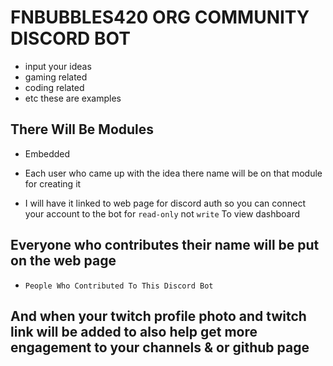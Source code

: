 # FNBUBBLES420 ORG COMMUNITY DISCORD BOT

- input your ideas 
- gaming related 
- coding related 
- etc 
these are examples 

## There Will Be Modules
- Embedded 

- Each user who came up with the idea there name will be on that module for creating it

- I will have it linked to web page for discord auth so you can connect your account to the bot for `read-only` not `write` 
To view dashboard 

## Everyone who contributes their name will be put on the web page 

- `People Who Contributed To This Discord Bot` 

## And when your twitch profile photo and twitch link will be added to also help get more engagement to your channels & or github page
